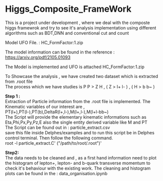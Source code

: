 # Higgs_Composite_FrameWork
This is a project under development , where we deal with the composte higgs framewrok and try to see it's analysis implementation using different algorithms such as BDT,DNN and conventional cut and count
<br/>

Model UFO File. : HC_FormFactor:1.zip <br/>

The model information can be found in the reference : https://arxiv.org/pdf/2105.01093 <br/>

The Model is implemented and UFO is attached HC_FormFactor:1.zip <br/>

To Showcase the analysis , we have created two dataset which is extracted from .root file <br/>
The process which we have studies is P P > Z H , ( Z > l+ l- ) , ( H > b b~ )

**Step 1 :** <br/> 
Extraction of Particle information from the .root file is implemented. The Kinematic variables of our interest are , PT(l+),PT(l-),PT(b),DeltaR(l+,l-),M(l+,l-),M(l+l-bb~) <br/>
The Script will provide the elementary kinematic informations such as Eta,Phi,Px,Py,Pz,E also the single entity derived variable like M and PT <br/>
The Script can be found out in : particle_extract.csv <br/>
save this file inside Delphes/examples and to run this script be in Delphes control terminal. Then follow the following command.<br/>
root -l particle_extract.C' ("/path/to/root/.root")' <br/>

**Step2:** <br/>
The data needs to be cleaned and , as a first hand information need to plot the histogram of lepton+, lepton- and b-quark transverse momentum to check it's behaviour with the existing work.
The cleaning and histogram plots can be found in the : data_organisation.ipynb <br/>




